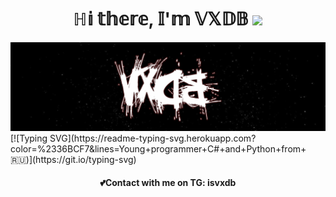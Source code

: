<h1 align="center">ℍ𝕚 𝕥𝕙𝕖𝕣𝕖, 𝕀'𝕞 𝕍𝕏𝔻𝔹 
<img src="https://github.com/blackcater/blackcater/raw/main/images/Hi.gif" height="32"/></h1>
<center><img src="https://github.com/vertexDB/vertexDB/blob/main/name.png"></center>
[![Typing SVG](https://readme-typing-svg.herokuapp.com?color=%2336BCF7&lines=Young+programmer+C#+and+Python+from+🇷🇺)](https://git.io/typing-svg)
<h4 align="center">💕Contact with me on TG: isvxdb</h4>
